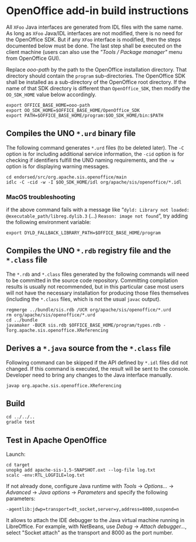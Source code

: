 # OpenOffice add-in build instructions

All `XFoo` Java interfaces are generated from IDL files with the same name.
As long as `XFoo` Java/IDL interfaces are not modified, there is no need for the OpenOffice SDK.
But if any `XFoo` interface is modified, then the steps documented below must be done.
The last step shall be executed on the client machine
(users can also use the _"Tools / Package manager"_ menu from OpenOffice GUI).

Replace _ooo-path_ by the path to the OpenOffice installation directory.
That directory should contain the `program` sub-directories.
The OpenOffice SDK shall be installed as a sub-directory of the OpenOffice root directory.
If the name of that SDK directory is different than `OpenOffice_SDK`,
then modify the `OO_SDK_HOME` value below accordingly.

```
export OFFICE_BASE_HOME=ooo-path
export OO_SDK_HOME=$OFFICE_BASE_HOME/OpenOffice_SDK
export PATH=$OFFICE_BASE_HOME/program:$OO_SDK_HOME/bin:$PATH
```


## Compiles the UNO `*.urd` binary file

The following command generates `*.urd` files (to be deleted later).
The `-C` option is for including additional service information,
the `-cid` option is for checking if identifiers fulfill the UNO naming requirements, and
the `-w` option is for displaying warning messages.

```
cd endorsed/src/org.apache.sis.openoffice/main
idlc -C -cid -w -I $OO_SDK_HOME/idl org/apache/sis/openoffice/*.idl
```


### MacOS troubleshooting

if the above command fails with a message like “`dyld: Library not loaded: @executable_path/libreg.dylib.3`
(…) `Reason: image not found`”, try adding the following environment variable:

```
export DYLD_FALLBACK_LIBRARY_PATH=$OFFICE_BASE_HOME/program
```


## Compiles the UNO `*.rdb` registry file and the `*.class` file

The `*.rdb` and `*.class` files generated by the following commands
will need to be committed in the source code repository.
Committing compilation results is usually not recommended, but in this particular case
most users will not have the necessary installation for producing those files themselves
(including the `*.class` files, which is not the usual `javac` output).

```
regmerge ../bundle/sis.rdb /UCR org/apache/sis/openoffice/*.urd
rm org/apache/sis/openoffice/*.urd
cd ../bundle
javamaker -BUCR sis.rdb $OFFICE_BASE_HOME/program/types.rdb -Torg.apache.sis.openoffice.XReferencing
```


## Derives a `*.java` source from the `*.class` file

Following command can be skipped if the API defined by `*.idl` files did not changed.
If this command is executed, the result will be sent to the console.
Developer need to bring any changes to the Java interface manually.

```
javap org.apache.sis.openoffice.XReferencing
```


## Build

```
cd ../../..
gradle test
```


## Test in Apache OpenOffice

Launch:

```
cd target
unopkg add apache-sis-1.5-SNAPSHOT.oxt --log-file log.txt
scalc -env:RTL_LOGFILE=log.txt
```

If not already done, configure Java runtime with
_Tools_ → _Options…_ → _Advanced_ → _Java options_ → _Parameters_
and specify the following parameters:

```
-agentlib:jdwp=transport=dt_socket,server=y,address=8000,suspend=n
```

It allows to attach the IDE debugger to the Java virtual machine running in LibreOffice.
For example, with NetBeans, use _Debug_ → _Attach debugger…_,
select "Socket attach" as the transport and 8000 as the port number.
